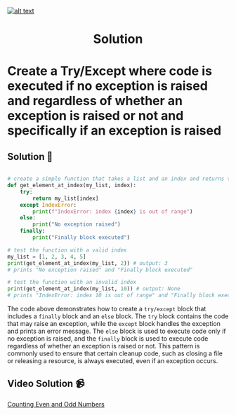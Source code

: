 <a href="https://www.core-code.io/">

![alt text](https://uploads-ssl.webflow.com/5eb2f56932c3562feab232e3/5f73550d00249e7e96c9f3de_Logo.png 'corecodeio')

</a>

<h1 align="center">Solution</h1>

# Create a Try/Except where code is executed if no exception is raised and regardless of whether an exception is raised or not and specifically if an exception is raised 

## Solution 🏁

```python

# create a simple function that takes a list and an index and returns the element at that index
def get_element_at_index(my_list, index):
    try:
        return my_list[index]
    except IndexError:
        print(f"IndexError: index {index} is out of range")
    else:
        print("No exception raised")
    finally:
        print("Finally block executed")

# test the function with a valid index
my_list = [1, 2, 3, 4, 5]
print(get_element_at_index(my_list, 2)) # output: 3
# prints "No exception raised" and "Finally block executed"

# test the function with an invalid index
print(get_element_at_index(my_list, 10)) # output: None
# prints "IndexError: index 10 is out of range" and "Finally block executed"
```

The code above demonstrates how to create a `try/except` block that includes a `finally` block and an `else` block. The `try` block contains the code that may raise an exception, while the `except` block handles the exception and prints an error message. The `else` block is used to execute code only if no exception is raised, and the `finally` block is used to execute code regardless of whether an exception is raised or not. This pattern is commonly used to ensure that certain cleanup code, such as closing a file or releasing a resource, is always executed, even if an exception occurs.

## Video Solution 📹

[Counting Even and Odd Numbers](https://edpuzzle.com/assignments/6386b321c511ef40e3f4fb07/watch)
